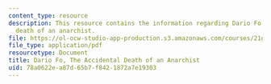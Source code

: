 ```yaml
---
content_type: resource
description: This resource contains the information regarding Dario Fo, the accidental
  death of an anarchist.
file: https://ol-ocw-studio-app-production.s3.amazonaws.com/courses/21g-061-advanced-topics-plotting-terror-in-european-culture-spring-2004/78a0622ea87d65b7f8421872a7e19303_MIT21G_061S04_fo.pdf
file_type: application/pdf
resourcetype: Document
title: Dario Fo, The Accidental Death of an Anarchist
uid: 78a0622e-a87d-65b7-f842-1872a7e19303
---
```

